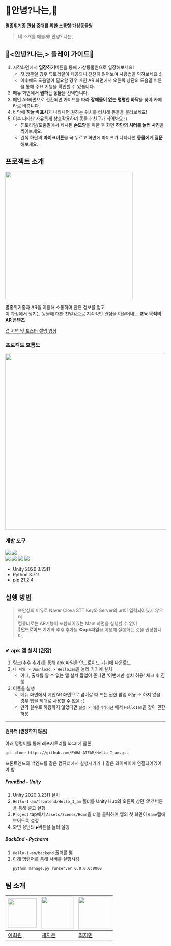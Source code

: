 # 🐻안녕?나는,🐻
**멸종위기종 관심 증대를 위한 소통형 가상동물원**
> 내 소개를 해볼게! 안녕? 나는, 

## 🐻<안녕?나는,> 플레이 가이드🐻

1. 시작화면에서 **입장하기**버튼을 통해 가상동물원으로 입장해보세요!
   * 첫 방문일 경우 튜토리얼이 제공되니 천천히 읽어보며 사용법을 익혀보세요 :)
   * 이후에도 도움말이 필요할 경우 메인 AR 화면에서 오른쪽 상단의 도움말 버튼을 통해 주요 기능을 확인할 수 있습니다.
2. 메뉴 화면에서 **원하는 동물**을 선택합니다.
3. 메인 AR화면으로 전환되면 가이드를 따라 **장애물이 없는 평평한 바닥**을 찾아 카메라로 비춥니다.
4. 바닥에 **하늘색 표시**가 나타나면 원하는 위치를 터치해 동물을 불러보세요!
5. 이후 나타난 자유롭게 상호작용하며 동물과 친구가 되어봐요 :)
   * 튜토리얼/도움말에서 제시된 **손모양**을 취한 후 화면 **하단의 셔터를 눌러 사진**을 찍어보세요.
   * 왼쪽 하단의 **마이크버튼**을 꾹 누르고 화면에 마이크가 나타나면 **동물에게 질문**해보세요.


## 프로젝트 소개
<img src="https://user-images.githubusercontent.com/60884877/170442089-eaed5393-ba39-4184-bae4-f637bb19f44c.png" width="400px">

멸종위기종과 AR을 이용해 소통하며 관련 정보를 얻고<br/>이 과정에서 생기는 동물에 대한 친밀감으로 지속적인 관심을 이끌어내는 **교육 목적의 AR 콘텐츠**

[앱 시연 및 포스터 설명 영상](https://youtu.be/8SQA-MDzAF4)

### 프로젝트 흐름도
<img src="https://user-images.githubusercontent.com/60884877/170525807-f1a26e19-fe02-4ef2-ad29-7da8e9547885.png"  width="550px"/>

### 개발 도구
<img src="https://img.shields.io/badge/Unity-FFFFFF?style=flat-square&logo=unity&logoColor=black"/> <img src="https://img.shields.io/badge/Pycharm-black?style=flat-square&logo=pycharm&logoColor=white"/><br/>
<img src="https://img.shields.io/badge/C%23-239120?style=flat-square&logo=Csharp&logoColor=white"/> <img src="https://img.shields.io/badge/Python-3776AB?style=flat-square&logo=python&logoColor=white"/> <img src="https://img.shields.io/badge/Django-092E20?style=flat-square&logo=django&logoColor=white"/> <img src="https://img.shields.io/badge/TensorFlow-FF6F00?style=flat-square&logo=tensorflow&logoColor=white"/>

* Unity 2020.3.23f1
* Python 3.7.11
* pip 21.2.4


## 실행 방법
> 보안상의 이유로 Naver Clova STT Key와 Server의 url이 입력되어있지 않으며<br/>컴퓨터로는 AR기능이 포함되어있는 Main 화면을 실행할 수 없어<br/>**📱안드로이드 기기**와 추후 추가될 **⚙apk파일**을 이용해 실행하는 것을 권장합니다.

### ✔ apk 앱 설치 (권장)
1. 링크(추후 추가)를 통해 apk 파일을 안드로이드 기기에 다운로드
2. `내 파일 > Download > HelloIam`을 눌러 기기에 설치
   * 이때, 출처를 알 수 없는 앱 설치 팝업이 뜬다면 '이번에만 설치 허용' 체크 후 진행
3. 어플을 실행
   * 메뉴 화면에서 메인AR 화면으로 넘어갈 때 뜨는 권한 팝업 허용 → 하지 않을 경우 앱을 제대로 사용할 수 없음 :(
   * 만약 실수로 허용하지 않았다면 `설정 > 애플리케이션` 에서 `HelloIam`을 찾아 권한 허용

----------

#### 컴퓨터 (권장하지 않음)
아래 명령어를 통해 레포지토리를 local에 클론

```git
git clone https://github.com/EWHA-ATEAM/Hello-I-am.git
```

프론트엔드와 백엔드를 같은 컴퓨터에서 실행시키거나 같은 와이파이에 연결되어있어야 함


##### FrontEnd - Unity
1. Unity 2020.3.23f1 설치
2. `Hello-I-am/frontend/Hello_I_am` 폴더를 Unity Hub의 오른쪽 상단 _열기_ 버튼을 통해 열고 실행
3. `Project` tap에서 `Assets/Scenes/Home`을 더블 클릭하여 앱의 첫 화면이 `Game`탭에 보이도록 설정
4. 화면 상단의 ` ▶ `버튼을 눌러 실행

##### BackEnd - Pycharm
1. `Hello-I-am/backend` 폴더를 엶
2. 아래 명령어를 통해 서버를 실행시킴
   ```pip
   python manage.py runserver 0.0.0.0:8000
   ```  

## 팀 소개
| <img src="https://user-images.githubusercontent.com/60884877/145065869-3061a8b2-22f1-47ff-9bde-7ac45e598795.png" width="90px"> | <img src="https://user-images.githubusercontent.com/60884877/145065877-9815f00b-f28f-49f5-a26e-3a3c50f2804e.png" width="100px"> | <img src="https://user-images.githubusercontent.com/60884877/145065873-60f2f731-8006-4b00-be0c-749595f56c9d.png" width="100px"> | 
| ---------- | ---------- | ---------- | 
| [이희원](https://github.com/Tina-223) | [채지은](https://github.com/cje1903) | [최지민](https://github.com/zmin9) |
